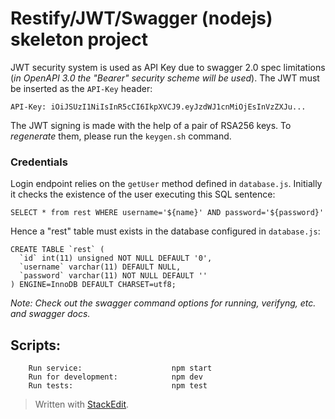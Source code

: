 ﻿
# Restify/JWT/Swagger (nodejs) skeleton project

JWT security system is used as API Key due to swagger 2.0 spec limitations (*in OpenAPI 3.0 the "Bearer" security scheme will be used*). The JWT must be inserted as the `API-Key` header:

    API-Key: iOiJSUzI1NiIsInR5cCI6IkpXVCJ9.eyJzdWJ1cnMiOjEsInVzZXJu...

The JWT signing is made with the help of a pair of RSA256 keys. To *regenerate* them, please run the `keygen.sh` command.

### Credentials
Login endpoint relies on the `getUser` method defined in `database.js`. Initially it checks the existence of the user executing this SQL sentence:

    SELECT * from rest WHERE username='${name}' AND password='${password}'

Hence a "rest" table must exists in the database configured in `database.js`:

    CREATE TABLE `rest` (
      `id` int(11) unsigned NOT NULL DEFAULT '0',
      `username` varchar(11) DEFAULT NULL,
      `password` varchar(11) NOT NULL DEFAULT ''
    ) ENGINE=InnoDB DEFAULT CHARSET=utf8;

*Note: Check out the swagger command options for running, verifyng, etc. and swagger docs.*

## Scripts:
        Run service:                    npm start
        Run for development:            npm dev
        Run tests:                      npm test


> Written with [StackEdit](https://stackedit.io/).
